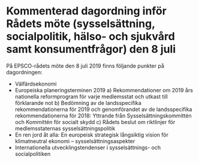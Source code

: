 # Kommenterad dagordning inför Rådets möte (sysselsättning, socialpolitik, hälso- och sjukvård samt konsumentfrågor) den 8 juli

På EPSCO\-rådets möte den 8 juli 2019 finns följande punkter på dagordningen:


* Välfärdsekonomi
* Europeiska planeringsterminen 2019
a) Rekommendationer om 2019 års nationella reformprogram för varje medlemsstat och utkast till förklarande not
b) Bedömning av de landsspecifika rekommendationerna för 2019 och genomförandet av de landsspecifika rekommendationerna för 2018: Yttrande från Sysselsättningskommittén och Kommittén för socialt skydd
c) Rådets beslut om riktlinjer för medlemsstaternas sysselsättningspolitik
* En ren jord åt alla: En europeisk strategisk långsiktig vision för klimatneutral ekonomi – sysselsättningsaspekter
* Internationella utvecklingstendenser i sysselsättnings\- och socialpolitiken
